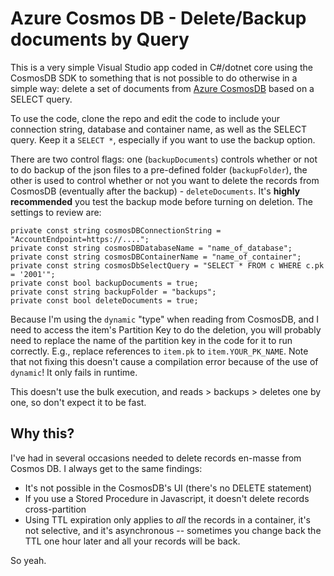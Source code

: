 # Azure Cosmos DB - Delete/Backup documents by Query

This is a very simple Visual Studio app coded in C#/dotnet core using the CosmosDB SDK to something that is not possible to do otherwise in a simple way: delete a set of documents from [Azure CosmosDB](https://docs.microsoft.com/en-us/azure//cosmos-db/) based on a SELECT query.

To use the code, clone the repo and edit the code to include your connection string, database and container name, as well as the SELECT query. Keep it a `SELECT *`, especially if you want to use the backup option.

There are two control flags: one (`backupDocuments`) controls whether or not to do backup of the json files to a pre-defined folder (`backupFolder`), the other is used to control whether or not you want to delete the records from CosmosDB (eventually after the backup) - `deleteDocuments`. It's **highly recommended** you test the backup mode before turning on deletion. The settings to review are:

```
private const string cosmosDBConnectionString = "AccountEndpoint=https://....";
private const string cosmosDBDatabaseName = "name_of_database";
private const string cosmosDBContainerName = "name_of_container";
private const string cosmosDbSelectQuery = "SELECT * FROM c WHERE c.pk = '2001'";
private const bool backupDocuments = true;
private const string backupFolder = "backups";
private const bool deleteDocuments = true;
```

Because I'm using the `dynamic` "type" when reading from CosmosDB, and I need to access the item's Partition Key to do the deletion, you will probably need to replace the name of the partition key in the code for it to run correctly. E.g., replace references to `item.pk` to `item.YOUR_PK_NAME`. Note that not fixing this doesn't cause a compilation error because of the use of `dynamic`! It only fails in runtime.

This doesn't use the bulk execution, and reads > backups > deletes one by one, so don't expect it to be fast.

## Why this?

I've had in several occasions needed to delete records en-masse from Cosmos DB. I always get to the same findings:

- It's not possible in the CosmosDB's UI (there's no DELETE statement)
- If you use a Stored Procedure in Javascript, it doesn't delete records cross-partition
- Using TTL expiration only applies to *all* the records in a container, it's not selective, and it's asynchronous -- sometimes you change back the TTL one hour later and all your records will be back.

So yeah.
